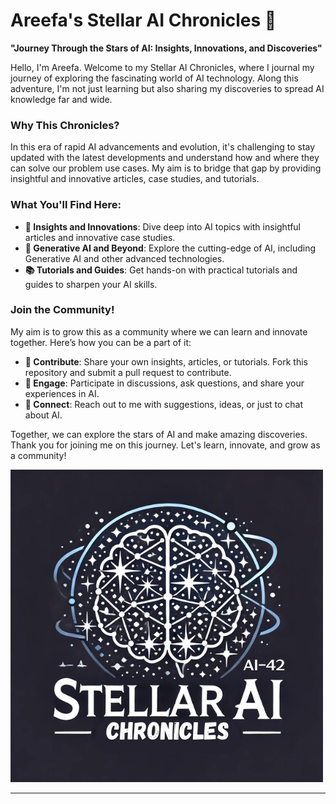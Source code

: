 # Areefa's Stellar AI Chronicles 🌟
**"Journey Through the Stars of AI: Insights, Innovations, and Discoveries"**

Hello, I'm Areefa. Welcome to my Stellar AI Chronicles, where I journal my journey of exploring the fascinating world of AI technology. Along this adventure, I'm not just learning but also sharing my discoveries to spread AI knowledge far and wide.

### Why This Chronicles?
In this era of rapid AI advancements and evolution, it's challenging to stay updated with the latest developments and understand how and where they can solve our problem use cases. My aim is to bridge that gap by providing insightful and innovative articles, case studies, and tutorials.

### What You'll Find Here:
- **🚀 Insights and Innovations**: Dive deep into AI topics with insightful articles and innovative case studies.
- **🌌 Generative AI and Beyond**: Explore the cutting-edge of AI, including Generative AI and other advanced technologies.
- **📚 Tutorials and Guides**: Get hands-on with practical tutorials and guides to sharpen your AI skills.

### Join the Community!
My aim is to grow this as a community where we can learn and innovate together. Here’s how you can be a part of it:
- **🤝 Contribute**: Share your own insights, articles, or tutorials. Fork this repository and submit a pull request to contribute.
- **💬 Engage**: Participate in discussions, ask questions, and share your experiences in AI.
- **📧 Connect**: Reach out to me with suggestions, ideas, or just to chat about AI.

Together, we can explore the stars of AI and make amazing discoveries. Thank you for joining me on this journey. Let's learn, innovate, and grow as a community!

![Community Image](CHRONICLES.png)

---
